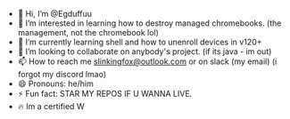 - 👋 Hi, I’m @Egduffuu
- 👀 I’m interested in learning how to destroy managed chromebooks. (the management, not the chromebook lol)
- 🌱 I’m currently learning shell and how to unenroll devices in v120+
- 💞️ I’m looking to collaborate on anybody's project. (if its java - im out)
- 📫 How to reach me slinkingfox@outlook.com or on slack (my email) (i forgot my discord lmao)
- 😄 Pronouns: he/him
- ⚡ Fun fact: STAR MY REPOS IF U WANNA LIVE.
- 🔥 Im a certified W

<!---
Egduffuu/Egduffuu is a ✨ special ✨ repository because its `README.md` (this file) appears on your GitHub profile.
You can click the Preview link to take a look at your changes.
--->
